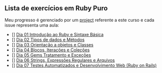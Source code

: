 ![]()
## Lista de exercícios em Ruby Puro

Meu progresso é gerenciado por um [project](https://github.com/users/OsirisMariano/projects/44) referente a este curso e cada issue representa uma aula:
- [] [Dia 01 Introdução ao Ruby e Sintaxe Básica](https://github.com/OsirisMariano/ruby_em_7_dias/issues/1) 
- [] [Dia 02 Tipos de dados e Métodos](https://github.com/OsirisMariano/ruby_em_7_dias/issues/2)
- [] [Dia 03 Orientação a objetos e Classes](https://github.com/OsirisMariano/ruby_em_7_dias/issues/3) 
- [] [Dia 04 Blocos, Iterações e Coleções](https://github.com/OsirisMariano/ruby_em_7_dias/issues/4)
- [] [Dia 05 Gems Tratamento e Exceções](https://github.com/OsirisMariano/ruby_em_7_dias/issues/5)
- [] [Dia 06 Strings, Expressões Regulares e Arquivos](https://github.com/OsirisMariano/ruby_em_7_dias/issues/6)
- [] [Dia 07 Testes Automatizados e Desenvolvimento Web (Ruby on Rails)](https://github.com/OsirisMariano/ruby_em_7_dias/issues/7)
